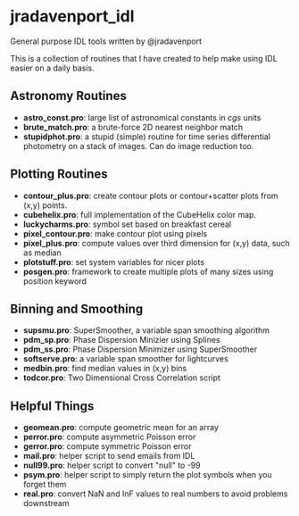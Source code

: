 jradavenport_idl
================

General purpose IDL tools written by @jradavenport


This is a collection of routines that I have created to help make using IDL easier on a daily basis. 

## Astronomy Routines
- **astro_const.pro**:  large list of astronomical constants in *cgs* units
- **brute_match.pro**:  a brute-force 2D nearest neighbor match
- **stupidphot.pro**:  a stupid (simple) routine for time series differential photometry on a stack of images. Can do image reduction too.

## Plotting Routines
- **contour_plus.pro**:  create contour plots or contour+scatter plots from (x,y) points. 
- **cubehelix.pro**:  full implementation of the CubeHelix color map.
- **luckycharms.pro**:  symbol set based on breakfast cereal
- **pixel_contour.pro**:  make contour plot using pixels
- **pixel_plus.pro**:  compute values over third dimension for (x,y) data, such as median
- **plotstuff.pro**: set system variables for nicer plots  
- **posgen.pro**:  framework to create multiple plots of many sizes using position keyword

## Binning and Smoothing
- **supsmu.pro**:  SuperSmoother, a variable span smoothing algorithm
- **pdm_sp.pro**:  Phase Dispersion Minizier using Splines
- **pdm_ss.pro**:  Phase Dispersion Minimizer using SuperSmoother
- **softserve.pro**:  a variable span smoother for lightcurves
- **medbin.pro**:  find median values in (x,y) bins
- **todcor.pro**:  Two Dimensional Cross Correlation script

## Helpful Things
- **geomean.pro**:  compute geometric mean for an array
- **perror.pro**:  compute asymmetric Poisson error
- **gerror.pro**:  compute symmetric Poisson error
- **mail.pro**:  helper script to send emails from IDL
- **null99.pro**:  helper script to convert "null" to -99
- **psym.pro**:  helper script to simply return the plot symbols when you forget them
- **real.pro**:  convert NaN and InF values to real numbers to avoid problems downstream

